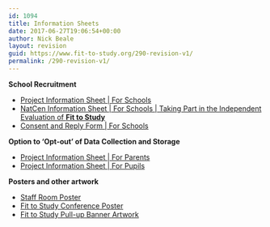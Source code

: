 ```yaml
---
id: 1094
title: Information Sheets
date: 2017-06-27T19:06:54+00:00
author: Nick Beale
layout: revision
guid: https://www.fit-to-study.org/290-revision-v1/
permalink: /290-revision-v1/
---
```

**School Recruitment**

  * [Project Information Sheet | For Schools](https://www.fit-to-study.org/wp-content/uploads/2017/04/2b_PIS_for_Schools_11-4-17.pdf)
  * [NatCen Information Sheet | For Schools | Taking Part in the Independent Evaluation of **Fit to Study**](https://www.fit-to-study.org/wp-content/uploads/2017/03/3_Info_Leaflet_Schools_NatCen_FINAL.pdf)
  * [Consent and Reply Form | For Schools](https://www.fit-to-study.org/wp-content/uploads/2017/03/4_MoU_and_Reply_Form_FINAL.pdf)

**Option to &#8216;Opt-out&#8217; of Data Collection and Storage**

  * [Project Information Sheet | For Parents](https://www.fit-to-study.org/wp-content/uploads/2017/05/5_PIS_Parents-Final.pdf)
  * [Project Information Sheet | For Pupils](https://www.fit-to-study.org/wp-content/uploads/2017/05/6_PIS_Pupils-Final.pdf)

**Posters and other artwork**

  * [Staff Room Poster](https://www.fit-to-study.org/wp-content/uploads/2017/06/Fit-to-Study_Staffroom-poster_31-5-2017.pdf)
  * [Fit to Study Conference Poster](https://www.fit-to-study.org/wp-content/uploads/2017/06/FtS_Poster_90mmx130mm_50_Artwork.pdf)
  * [Fit to Study Pull-up Banner Artwork](https://www.fit-to-study.org/wp-content/uploads/2017/06/FtS_Banner_800mm_2200mm_50_Artwork.pdf)